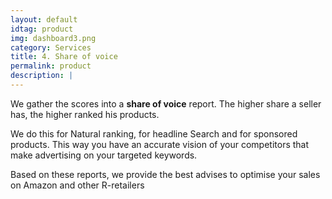```yaml
---
layout: default
idtag: product
img: dashboard3.png
category: Services
title: 4. Share of voice
permalink: product
description: |
---
```


We gather the scores into a **share of voice** report. The higher share a seller has, the higher ranked his products.

We do this for Natural ranking, for headline Search and for sponsored products. This way you have an accurate vision of your competitors that make advertising on your targeted keywords.

Based on these reports, we provide the best advises to optimise your sales on Amazon and other R-retailers

